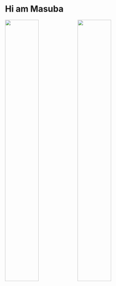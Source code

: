 # Hi am Masuba 

<img align="left" width="47%" src="https://github-readme-stats.vercel.app/api?username=bjjumba&show_icons=true&theme=radical"/>
<img align="left" width="47%" src="https://github-readme-stats.vercel.app/api/top-langs/?username=bjjumba&layout=compact"/>
